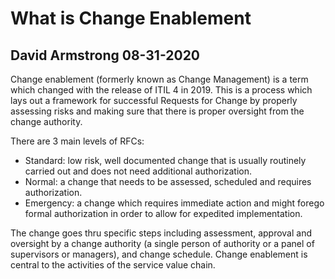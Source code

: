 # What is Change Enablement
## David Armstrong 08-31-2020

Change enablement (formerly known as Change Management) is a term which changed with the release of ITIL 4 in 2019. This is a process which lays out a framework for successful Requests for Change by properly assessing risks and making sure that there is proper oversight from the change authority.

There are 3 main levels of RFCs: 
- Standard: low risk, well documented change that is usually routinely carried out and does not need additional authorization.
- Normal: a change that needs to be assessed, scheduled and requires authorization.
- Emergency: a change which requires immediate action and might forego formal authorization in order to allow for expedited implementation.

The change goes thru specific steps including assessment, approval and oversight by a change authority (a single person of authority or a panel of supervisors or managers), and change schedule. Change enablement is central to the activities of the service value chain.
